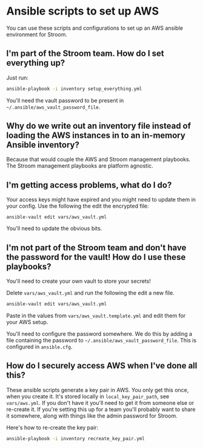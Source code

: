 # Ansible scripts to set up AWS 

You can use these scripts and configurations to set up an AWS ansible environment for Stroom. 

## I'm part of the Stroom team. How do I set everything up?
Just run:
``` bash
ansible-playbook -i inventory setup_everything.yml
```
You'll need the vault password to be present in `~/.ansible/aws_vault_password_file`.


## Why do we write out an inventory file instead of loading the AWS instances in to an in-memory Ansible inventory?
Because that would couple the AWS and Stroom management playbooks. The Stroom management playbooks are platform agnostic.


## I'm getting access problems, what do I do?
Your access keys might have expired and you might need to update them in your config. Use the following the edit the encrypted file:
```
ansible-vault edit vars/aws_vault.yml
```

You'll need to update the obvious bits. 


## I'm not part of the Stroom team and don't have the password for the vault! How do I use these playbooks?

You'll need to create your own vault to store your secrets! 

Delete `vars/aws_vault.yml` and run the following the edit a new file.

``` bash
ansible-vault edit vars/aws_vault.yml
```

Paste in the values from `vars/aws_vault.template.yml` and edit them for your AWS setup.

You'll need to configure the password somewhere. We do this by adding a file containing the password to `~/.ansible/aws_vault_password_file`. This is configured in `ansible.cfg`.

## How do I securely access AWS when I've done all this?
These ansible scripts generate a key pair in AWS. You only get this once, when you create it. It's stored locally in `local_key_pair_path`, see `vars/aws.yml`. If you don't have it you'll need to get it from someone else or re-create it. If you're setting this up for a team you'll probably want to share it somewhere, along with things like the admin password for Stroom.

Here's how to re-create the key pair:
``` bash
ansible-playbook -i inventory recreate_key_pair.yml
```

